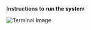 **Instructions to run the system**


![Terminal Image](https://github.com/user-attachments/assets/b2dd648d-a227-40a2-be88-c24ab8bc68d7)
